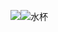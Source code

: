 ![](水杯.png)![水杯](https://user-images.githubusercontent.com/82360005/114531058-1fe75a00-9c7e-11eb-8675-6b8e85b422d5.png)
